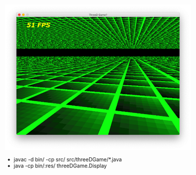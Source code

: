 ![Screenshot](screenshot.png "Screenshot")
* javac -d bin/ -cp src/ src/threeDGame/*.java
* java -cp bin/:res/ threeDGame.Display

